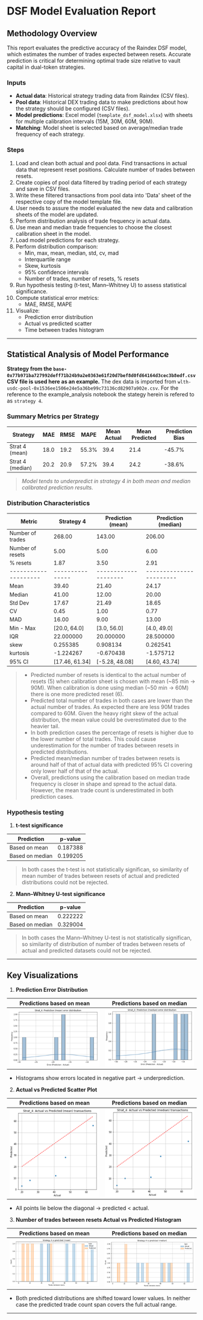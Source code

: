 # DSF Model Evaluation Report

## Methodology Overview

This report evaluates the predictive accuracy of the Raindex DSF model, which estimates the number of trades expected between resets. Accurate prediction is critical for determining optimal trade size relative to vault capital in dual-token strategies.

### Inputs

* **Actual data**:  Historical strategy trading data from Raindex (CSV files).
* **Pool data**:  Historical DEX trading data to make predictions about how the strategy should be configured (CSV files).
* **Model predictions**: Excel model (`template_dsf_model.xlsx`) with sheets for multiple calibration intervals (15M, 30M, 60M, 90M).
* **Matching**: Model sheet is selected based on average/median trade frequency of each strategy.

### Steps

1. Load and clean both actual and pool data. Find transactions in actual data that represent reset positions. Calculate number of trades between resets. 
2. Create copies of pool data filtered by trading period of each strategy and save in CSV files.
3. Write these filtered transactions from pool data into 'Data' sheet of the respective copy of the model template file.
4. User needs to assure the model evaluated the new data and calibration sheets of the model are updated. 
5. Perform distribution analysis of trade frequency in actual data.
6. Use mean and median trade frequencies to choose the closest calibration sheet in the model.
7. Load model predictions for each strategy.
8. Perform distribution comparison:
   * Min, max, mean, median, std, cv, mad 
   * Interquartile range
   * Skew, kurtosis
   * 95% confidence intervals
   * Number of trades, number of resets, % resets
9. Run hypothesis testing (t-test, Mann–Whitney U) to assess statistical significance.
10. Compute statistical error metrics:
    * MAE, RMSE, MAPE
11. Visualize:
    * Prediction error distribution
    * Actual vs predicted scatter
    * Time between trades histogram
---

## Statistical Analysis of Model Performance

**Strategy from the `base-0x77b971ba727992deff71b24b9a2e0363e61f20d7bef8d0fd64164d3cec3b8edf.csv` CSV file is used here as an example.**
The dex data is imported from `wlth-usdc-pool-0x1536ee1506e24e5a36be99c73136cd82907a902e.csv`. For the reference to the example_analysis notebook the stategy herein is refered to as `strategy 4`.

### Summary Metrics per Strategy

| Strategy         | MAE  | RMSE | MAPE  | Mean Actual | Mean Predicted | Prediction Bias |
| ---------------- | ---- | ---- | ----  | ----------- | -------------- |-------------- |
| Strat 4 (mean)   | 18.0 | 19.2 | 55.3% | 39.4        | 21.4           |    -45.7%     |
| Strat 4 (median) | 20.2 | 20.9 | 57.2% | 39.4        | 24.2           |    -38.6%     |

> *Model tends to underpredict in strategy 4 in both mean and median calibrated prediction results.*

### Distribution Characteristics

| Metric             | Strategy 4    | Prediction (mean)  |  Prediction (median)  |
|--------------------|---------------|--------------------|-----------------------|
| Number of trades   | 268.00        | 143.00             | 206.00                |
| Number of resets   | 5.00          | 5.00               | 6.00                  |
| % resets           | 1.87          | 3.50               | 2.91                  |
|--------------------|---------------|--------------------|-----------------------|
| Mean               | 39.40         | 21.40              | 24.17                 |
| Median             | 41.00         | 12.00              | 20.00                 |
| Std Dev            | 17.67         | 21.49              | 18.65                 |
| CV                 | 0.45          | 1.00               | 0.77                  |
| MAD                | 16.00         | 9.00               | 13.00                 |
| Min - Max          | \[20.0, 64.0] | \[3.0, 56.0]       | \[4.0, 49.0]          |
| IQR                | 22.000000     | 20.000000          | 28.500000             |
| skew               | 0.255385      | 0.908134           | 0.262541              |
| kurtosis           | -1.224267     | -0.670438          | -1.575712             |
| 95% CI             |\[17.46, 61.34]| \[-5.28, 48.08]    | \[4.60, 43.74]        |

> - Predicted number of resets is identical to the actual number of resets (5) when calibration sheet is chosen with mean (\~85 min -> 90M). When calibration is done using median (~50 min -> 60M) there is one more predicted reset (6).  
> - Predicted total number of trades in both cases are lower than the actual number of trades. As expected there are less 90M trades compared to 60M. Given the heavy right skew of the actual distribution, the mean value could be overestimated due to the heavier tail.  
> - In both prediction cases the percentage of resets is higher due to the lower number of total trades. This could cause underestimation for the number of trades between resets in predicted distributions. 
> - Predicted mean/median number of trades between resets is around half of that of actual data with predicted 95\% CI covering only lower half of that of the actual.
> - Overall, predictions using the calibration based on median trade frequency is closer in shape and spread to the actual data. However, the mean trade count is underestimated in both prediction cases. 


### Hypothesis testing

1. **t-test significance**

| Prediction         | p-value       |
|--------------------|---------------|
|Based on mean       | 0.187388      |
|Based on median     | 0.199205      |

> In both cases the t-test is not statistically significan, so similarity of mean number of trades between resets of actual and predicted distributions could not be rejected.

2. **Mann–Whitney U-test significance**

| Prediction         | p-value       |
|--------------------|---------------|
|Based on mean       | 0.222222      |
|Based on median     | 0.329004      |

> In both cases the Mann–Whitney U-test is not statistically significan, so similarity of distribution of number of trades between resets of actual and predicted datasets could not be rejected.
---

## Key Visualizations

1. **Prediction Error Distribution**

Predictions based on mean             |  Predictions based on median
:-------------------------:|:-------------------------:
![Strategy 4 prediction (based on mean trade frequency calibration) error histogram](strat_4_pred_mean_error_hist.png) |  ![Strategy 4 prediction (based on median trade frequency calibration) error histogram](strat_4_pred_median_error_hist.png)



   * Histograms show errors located in negative part → underprediction.

2. **Actual vs Predicted Scatter Plot**

Predictions based on mean             |  Predictions based on median
:-------------------------:|:-------------------------:
![Strategy 4 prediction (based on mean trade frequency calibration) vs actual scatter](strat_4_pred_mean_vs_actual_scatter.png) |  ![Strategy 4 prediction (based on median trade frequency calibration) actual scatter](strat_4_pred_median_vs_actual_scatter.png)

   * All points lie below the diagonal → predicted < actual.

3. **Number of trades between resets Actual vs Predicted Histogram**

Predictions based on mean             |  Predictions based on median
:-------------------------:|:-------------------------:
![Strategy 4 prediction (based on mean trade frequency calibration) and actual trades histogram](strat_4_mean_trades_btwn_resets_hist.png) |  ![Strategy 4 prediction (based on median trade frequency calibration) and actual trades histogram](strat_4_median_trades_btwn_resets_hist.png)

* Both predicted distributions are shifted toward lower values. In neither case the predicted trade count span covers the full actual range.

---